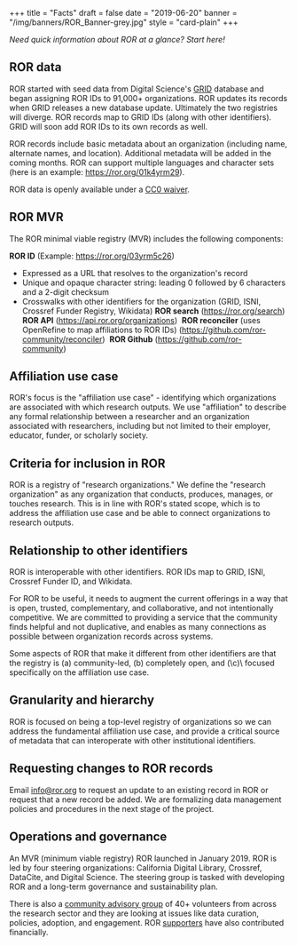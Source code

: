 +++
title = "Facts"
draft = false
date = "2019-06-20"
banner = "/img/banners/ROR_Banner-grey.jpg"
style = "card-plain"
+++

*Need quick information about ROR at a glance? Start here!*

## ROR data

ROR started with seed data from Digital Science's [GRID](https://grid.ac) database and began assigning ROR IDs to 91,000+ organizations. ROR updates its records when GRID releases a new database update. Ultimately the two registries will diverge. ROR records map to GRID IDs (along with other identifiers). GRID will soon add ROR IDs to its own records as well.

ROR records include basic metadata about an organization (including name, alternate names, and location). Additional metadata will be added in the coming months. ROR can support multiple languages and character sets (here is an example: <https://ror.org/01k4yrm29>).

ROR data is openly available under a [CC0 waiver](https://creativecommons.org/share-your-work/public-domain/cc0/).

## ROR MVR

The ROR minimal viable registry (MVR) includes the following components:

**ROR ID** (Example: <https://ror.org/03yrm5c26>)
-   Expressed as a URL that resolves to the organization's record
-   Unique and opaque character string: leading 0 followed by 6 characters and a 2-digit checksum
-   Crosswalks with other identifiers for the organization (GRID, ISNI, Crossref Funder Registry, Wikidata)
**ROR search** (<https://ror.org/search>)
**ROR API** (<https://api.ror.org/organizations>) 
**ROR reconciler** (uses OpenRefine to map affiliations to ROR IDs) (<https://github.com/ror-community/reconciler>) 
**ROR Github** (<https://github.com/ror-community>)  

## Affiliation use case

ROR's focus is the "affiliation use case" - identifying which organizations are associated with which research outputs. We use "affiliation" to describe any formal relationship between a researcher and an organization associated with researchers, including but not limited to their employer, educator, funder, or scholarly society.

## Criteria for inclusion in ROR

ROR is a registry of "research organizations." We define the "research organization" as any organization that conducts, produces, manages, or touches research. This is in line with ROR's stated scope, which is to address the affiliation use case and be able to connect organizations to research outputs. 

## Relationship to other identifiers

ROR is interoperable with other identifiers. ROR IDs map to GRID, ISNI, Crossref Funder ID, and Wikidata.

For ROR to be useful, it needs to augment the current offerings in a way that is open, trusted, complementary, and collaborative, and not intentionally competitive. We are committed to providing a service that the community finds helpful and not duplicative, and enables as many connections as possible between organization records across systems.

Some aspects of ROR that make it different from other identifiers are that the registry is (a) community-led, (b) completely open, and \(\c\)\ focused specifically on the affiliation use case.

## Granularity and hierarchy

ROR is focused on being a top-level registry of organizations so we can address the fundamental affiliation use case, and provide a critical source of metadata that can interoperate with other institutional identifiers.

## Requesting changes to ROR records

Email [info@ror.org](mailto:info@ror.org) to request an update to an existing record in ROR or request that a new record be added. We are formalizing data management policies and procedures in the next stage of the project.

## Operations and governance

An MVR (minimum viable registry) ROR launched in January 2019. ROR is led by four steering organizations: California Digital Library, Crossref, DataCite, and Digital Science. The steering group is tasked with developing ROR and a long-term governance and sustainability plan.

There is also a [community advisory group](/supporters) of 40+ volunteers from across the research sector and they are looking at issues like data curation, policies, adoption, and engagement. ROR [supporters](/supporters) have also contributed financially.
